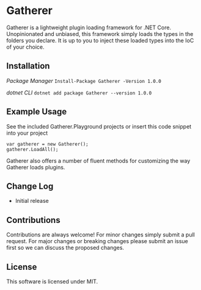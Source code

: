 # Gatherer
Gatherer is a lightweight plugin loading framework for .NET Core. Unopinionated and unbiased, this framework
simply loads the types in the folders you declare. It is up to you to inject these loaded types into the IoC
of your choice.

## Installation

*Package Manager*
```Install-Package Gatherer -Version 1.0.0```

*dotnet CLI*
```dotnet add package Gatherer --version 1.0.0```

## Example Usage

See the included Gatherer.Playground projects or insert this code snippet into your project

```
var gatherer = new Gatherer();
gatherer.LoadAll();
```
Gatherer also offers a number of fluent methods for customizing the way Gatherer loads plugins.

## Change Log
- Initial release

## Contributions
Contributions are always welcome! For minor changes simply submit a pull request. For major changes
or breaking changes please submit an issue first so we can discuss the proposed changes.

## License
This software is licensed under MIT.

